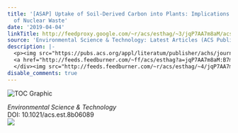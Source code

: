 ```yaml
---
title: '[ASAP] Uptake of Soil-Derived Carbon into Plants: Implications for Disposal
  of Nuclear Waste'
date: '2019-04-04'
linkTitle: http://feedproxy.google.com/~r/acs/esthag/~3/jqP7AA7m8aM/acs.est.8b06089
source: 'Environmental Science & Technology: Latest Articles (ACS Publications)'
description: |-
  <p><img src="https://pubs.acs.org/appl/literatum/publisher/achs/journals/content/esthag/0/esthag.ahead-of-print/acs.est.8b06089/20190404/images/medium/es-2018-060896_0003.gif" alt="TOC Graphic"/></p><div><cite>Environmental Science & Technology</cite></div><div>DOI: 10.1021/acs.est.8b06089</div><div class="feedflare">
  <a href="http://feeds.feedburner.com/~ff/acs/esthag?a=jqP7AA7m8aM:B7mzGl67Jfc:yIl2AUoC8zA"><img src="http://feeds.feedburner.com/~ff/acs/esthag?d=yIl2AUoC8zA" border="0"></img></a>
  </div><img src="http://feeds.feedburner.com/~r/acs/esthag/~4/jqP7AA7m8aM" height="1" width="1" ...
disable_comments: true
---
```

<p><img src="https://pubs.acs.org/appl/literatum/publisher/achs/journals/content/esthag/0/esthag.ahead-of-print/acs.est.8b06089/20190404/images/medium/es-2018-060896_0003.gif" alt="TOC Graphic"/></p><div><cite>Environmental Science & Technology</cite></div><div>DOI: 10.1021/acs.est.8b06089</div><div class="feedflare">
<a href="http://feeds.feedburner.com/~ff/acs/esthag?a=jqP7AA7m8aM:B7mzGl67Jfc:yIl2AUoC8zA"><img src="http://feeds.feedburner.com/~ff/acs/esthag?d=yIl2AUoC8zA" border="0"></img></a>
</div><img src="http://feeds.feedburner.com/~r/acs/esthag/~4/jqP7AA7m8aM" height="1" width="1" ...
